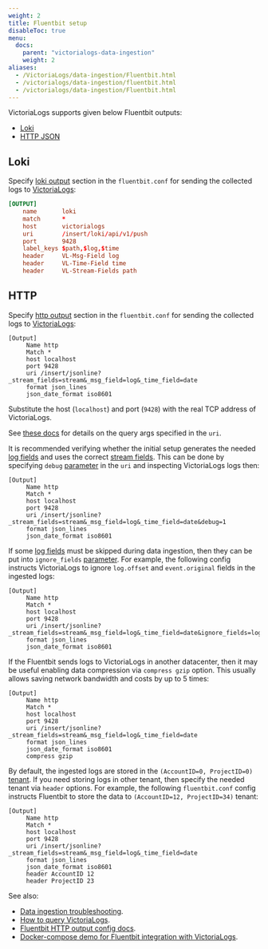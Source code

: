 ```yaml
---
weight: 2
title: Fluentbit setup
disableToc: true
menu:
  docs:
    parent: "victorialogs-data-ingestion"
    weight: 2
aliases:
  - /VictoriaLogs/data-ingestion/Fluentbit.html
  - /victorialogs/data-ingestion/fluentbit.html
  - /victorialogs/data-ingestion/Fluentbit.html
---
```

VictoriaLogs supports given below Fluentbit outputs:
- [Loki](#loki)
- [HTTP JSON](#http)

## Loki

Specify [loki output](https://docs.fluentbit.io/manual/pipeline/outputs/loki) section in the `fluentbit.conf`
for sending the collected logs to [VictoriaLogs](https://docs.victoriametrics.com/victorialogs/):

```conf
[OUTPUT]
    name       loki
    match      *
    host       victorialogs
    uri        /insert/loki/api/v1/push
    port       9428
    label_keys $path,$log,$time
    header     VL-Msg-Field log
    header     VL-Time-Field time
    header     VL-Stream-Fields path
```

## HTTP

Specify [http output](https://docs.fluentbit.io/manual/pipeline/outputs/http) section in the `fluentbit.conf`
for sending the collected logs to [VictoriaLogs](https://docs.victoriametrics.com/victorialogs/):

```fluentbit
[Output]
     Name http
     Match *
     host localhost
     port 9428
     uri /insert/jsonline?_stream_fields=stream&_msg_field=log&_time_field=date
     format json_lines
     json_date_format iso8601
```

Substitute the host (`localhost`) and port (`9428`) with the real TCP address of VictoriaLogs.

See [these docs](https://docs.victoriametrics.com/victorialogs/data-ingestion/#http-parameters) for details on the query args specified in the `uri`.

It is recommended verifying whether the initial setup generates the needed [log fields](https://docs.victoriametrics.com/victorialogs/keyconcepts/#data-model)
and uses the correct [stream fields](https://docs.victoriametrics.com/victorialogs/keyconcepts/#stream-fields).
This can be done by specifying `debug` [parameter](https://docs.victoriametrics.com/victorialogs/data-ingestion/#http-parameters) in the `uri`
and inspecting VictoriaLogs logs then:

```fluentbit
[Output]
     Name http
     Match *
     host localhost
     port 9428
     uri /insert/jsonline?_stream_fields=stream&_msg_field=log&_time_field=date&debug=1
     format json_lines
     json_date_format iso8601
```

If some [log fields](https://docs.victoriametrics.com/victorialogs/keyconcepts/#data-model) must be skipped
during data ingestion, then they can be put into `ignore_fields` [parameter](https://docs.victoriametrics.com/victorialogs/data-ingestion/#http-parameters).
For example, the following config instructs VictoriaLogs to ignore `log.offset` and `event.original` fields in the ingested logs:

```fluentbit
[Output]
     Name http
     Match *
     host localhost
     port 9428
     uri /insert/jsonline?_stream_fields=stream&_msg_field=log&_time_field=date&ignore_fields=log.offset,event.original
     format json_lines
     json_date_format iso8601
```

If the Fluentbit sends logs to VictoriaLogs in another datacenter, then it may be useful enabling data compression via `compress gzip` option.
This usually allows saving network bandwidth and costs by up to 5 times:

```fluentbit
[Output]
     Name http
     Match *
     host localhost
     port 9428
     uri /insert/jsonline?_stream_fields=stream&_msg_field=log&_time_field=date
     format json_lines
     json_date_format iso8601
     compress gzip
```

By default, the ingested logs are stored in the `(AccountID=0, ProjectID=0)` [tenant](https://docs.victoriametrics.com/victorialogs/keyconcepts/#multitenancy).
If you need storing logs in other tenant, then specify the needed tenant via `header` options.
For example, the following `fluentbit.conf` config instructs Fluentbit to store the data to `(AccountID=12, ProjectID=34)` tenant:

```fluentbit
[Output]
     Name http
     Match *
     host localhost
     port 9428
     uri /insert/jsonline?_stream_fields=stream&_msg_field=log&_time_field=date
     format json_lines
     json_date_format iso8601
     header AccountID 12
     header ProjectID 23
```

See also:

- [Data ingestion troubleshooting](https://docs.victoriametrics.com/victorialogs/data-ingestion/#troubleshooting).
- [How to query VictoriaLogs](https://docs.victoriametrics.com/victorialogs/querying/).
- [Fluentbit HTTP output config docs](https://docs.fluentbit.io/manual/pipeline/outputs/http).
- [Docker-compose demo for Fluentbit integration with VictoriaLogs](https://github.com/VictoriaMetrics/VictoriaMetrics/tree/master/deployment/docker/victorialogs/fluentbit).
